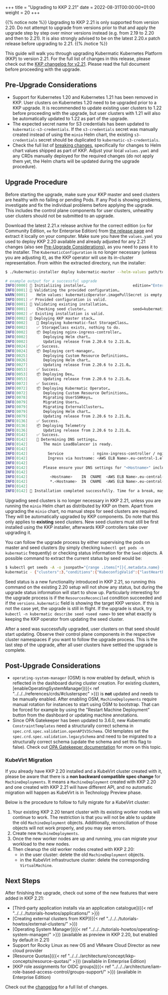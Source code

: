 
+++
title = "Upgrading to KKP 2.21"
date = 2022-08-31T00:00:00+01:00
weight = 20
+++

{{% notice note %}}
Upgrading to KKP 2.21 is only supported from version 2.20. Do not attempt to upgrade from versions prior to that and apply the upgrade step by step over minor versions instead (e.g. from 2.19 to 2.20 and then to 2.21). It is also strongly advised to be on the latest 2.20.x patch release before upgrading to 2.21.
{{% /notice %}}

This guide will walk you through upgrading Kubermatic Kubernetes Platform (KKP) to version 2.21. For the full list of changes in this release, please check out the [KKP changelog for v2.21](https://github.com/kubermatic/kubermatic/blob/main/docs/changelogs/CHANGELOG-2.21.md). Please read the full document before proceeding with the upgrade.

## Pre-Upgrade Considerations

- Support for Kubernetes 1.20 and Kubernetes 1.21 has been removed in KKP. User clusters on Kubernetes 1.20 need to be upgraded prior to a KKP upgrade. It is recommended to update existing user clusters to 1.22 before proceeding with the upgrade, but user clusters with 1.21 will also be automatically updated to 1.22 as part of the upgrade.
- The expected secret name for S3 credentials has been updated to `kubermatic-s3-credentials`. If the `s3-credentials` secret was manually created instead of using the `minio` Helm chart, the existing `s3-credentials` secret should be duplicated to `kubermatic-s3-credentials`.
- Check the full list of [breaking changes](https://github.com/kubermatic/kubermatic/blob/main/docs/changelogs/CHANGELOG-2.21.md#breaking-changes), specifically for changes to Helm chart values shipped as part of KKP. Adjust your local `values.yaml` and any CRDs manually deployed for the required changes (do not apply them yet, the Helm charts will be updated during the upgrade procedure).

## Upgrade Procedure

Before starting the upgrade, make sure your KKP master and seed clusters are healthy with no failing or pending Pods. If any Pod is showing problems, investigate and fix the individual problems before applying the upgrade. This includes the control plane components for user clusters, unhealthy user clusters should not be submitted to an upgrade.

Download the latest 2.21.x release archive for the correct edition (`ce` for Community Edition, `ee` for Enterprise Edition) from [the release page](https://github.com/kubermatic/kubermatic/releases) and extract it locally on your computer. Make sure you have the `values.yaml` you used to deploy KKP 2.20 available and already adjusted for any 2.21 changes (also see [Pre-Upgrade Considerations](#pre-upgrade-considerations)), as you need to pass it to the installer. The `KubermaticConfiguration` is no longer necessary (unless you are adjusting it), as the KKP operator will use its in-cluster representation. From within the extracted directory, run the installer:

```sh
$ ./kubermatic-installer deploy kubermatic-master --helm-values path/to/values.yaml

# example output for a successful upgrade
INFO[0000] 🚀 Initializing installer…                     edition="Enterprise Edition" version=v2.21.0
INFO[0001] 🚦 Validating the provided configuration…
WARN[0001]    Helm values: kubermaticOperator.imagePullSecret is empty, setting to spec.imagePullSecret from KubermaticConfiguration
INFO[0001] ✅ Provided configuration is valid.
INFO[0001] 🚦 Validating existing installation…
INFO[0001]    Checking seed cluster…                     seed=kubermatic
INFO[0002] ✅ Existing installation is valid.
INFO[0002] 🛫 Deploying KKP master stack…
INFO[0002]    💾 Deploying kubermatic-fast StorageClass…
INFO[0002]    ✅ StorageClass exists, nothing to do.
INFO[0002]    📦 Deploying nginx-ingress-controller…
INFO[0002]       Deploying Helm chart…
INFO[0002]       Updating release from 2.20.6 to 2.21.0…
INFO[0024]    ✅ Success.
INFO[0024]    📦 Deploying cert-manager…
INFO[0025]       Deploying Custom Resource Definitions…
INFO[0026]       Deploying Helm chart…
INFO[0027]       Updating release from 2.20.6 to 2.21.0…
INFO[0053]    ✅ Success.
INFO[0053]    📦 Deploying Dex…
INFO[0053]       Updating release from 2.20.6 to 2.21.0…
INFO[0072]    ✅ Success.
INFO[0072]    📦 Deploying Kubermatic Operator…
INFO[0072]       Deploying Custom Resource Definitions…
INFO[0078]       Migrating UserSSHKeys…
INFO[0079]       Migrating Users…
INFO[0079]       Migrating ExternalClusters…
INFO[0079]       Deploying Helm chart…
INFO[0079]       Updating release from 2.20.6 to 2.21.0…
INFO[0136]    ✅ Success.
INFO[0136]    📦 Deploying Telemetry
INFO[0136]       Updating release from 2.20.6 to 2.21.0…
INFO[0142]    ✅ Success.
INFO[0142]    📡 Determining DNS settings…
INFO[0142]       The main LoadBalancer is ready.
INFO[0142]
INFO[0142]         Service             : nginx-ingress-controller / nginx-ingress-controller
INFO[0142]         Ingress via hostname: <AWS ELB Name>.eu-central-1.elb.amazonaws.com
INFO[0142]
INFO[0142]       Please ensure your DNS settings for "<Hostname>" include the following records:
INFO[0142]
INFO[0142]          <Hostname>    IN  CNAME  <AWS ELB Name>.eu-central-1.elb.amazonaws.com.
INFO[0142]          *.<Hostname>  IN  CNAME  <AWS ELB Name>.eu-central-1.elb.amazonaws.com.
INFO[0142]
INFO[0142] 🛬 Installation completed successfully. Time for a break, maybe? ☺
```

Upgrading seed clusters is no longer necessary in KKP 2.21, unless you are running the `minio` Helm chart as distributed by KKP on them. Apart from upgrading the `minio` chart, no manual steps for seed clusters are required. They will be automatically upgraded by KKP components. Do note that this only applies to **existing** seed clusters. New seed clusters must still be first installed using the KKP installer, afterwards KKP controllers take over upgrading it.

You can follow the upgrade process by either supervising the pods on master and seed clusters (by simply checking `kubectl get pods -n kubermatic` frequently) or checking status information for the `Seed` objects. A possible command to extract the current status by seed would be:

```sh
$ kubectl get seeds -A -o jsonpath="{range .items[*]}{.metadata.name} - {.status}{'\n'}{end}"
kubermatic - {"clusters":3,"conditions":{"KubeconfigValid":{"lastHeartbeatTime":"2022-08-03T10:10:32Z","reason":"KubeconfigValid","status":"True"},"ResourcesReconciled":{"lastHeartbeatTime":"2022-08-25T09:30:52Z","lastTransitionTime":"2022-08-25T09:30:52Z","reason":"ReconcilingSuccess","status":"True"}},"phase":"Healthy","versions":{"cluster":"v1.23.6","kubermatic":"v2.21.0"}}
```

Seed status is a new functionality introduced in KKP 2.21, so running this command on the existing 2.20 setup will not show any status, but during the upgrade status information will start to show up. Particularly interesting for the upgrade process is if the `ResourcesReconciled` condition succeeded and if the `versions.kubermatic` field is showing the target KKP version. If this is not the case yet, the upgrade is still in flight. If the upgrade is stuck, try `kubectl -n kubermatic describe seed <seed name>` to see what exactly is keeping the KKP operator from updating the seed cluster.

After a seed was successfully upgraded, user clusters on that seed should start updating. Observe their control plane components in the respective cluster namespaces if you want to follow the upgrade process. This is the last step of the upgrade, after all user clusters have settled the upgrade is complete.

## Post-Upgrade Considerations

- `operating-system-manager` (OSM) is now enabled by default, which is reflected in the dashboard during cluster creation. For existing clusters, [enableOperatingSystemManager]({{< ref "../../../references/crds/#clusterspec" >}}) is **not** updated and needs to be manually enabled. After enabling OSM, `MachineDeployments` require manual rotation for instances to start using OSM to bootstrap. That can be forced for example by using the "Restart Machine Deployment" button from the dashboard or updating machine annotations.
- Since OPA Gatekeeper has been updated to 3.6.0, new Kubermatic `ConstraintTemplates` need a structurally correct schema in `spec.crd.spec.validation.openAPIV3Schema`. Old templates set the `spec.crd.spec.validation.legacySchema` and need to be migrated to a structurally correct schema (update the schema and set this flag to false). Check out [OPA Gatekeeper documentation](https://open-policy-agent.github.io/gatekeeper/website/docs/constrainttemplates/#v1-constraint-template) for more on this topic.

### KubeVirt Migration

If you already have KKP 2.20 installed and a KubeVirt cluster created with it, please be aware that there is a
**non backward compatible spec change** for `MachineDeployments`. It means a `MachineDeployment`
created with KKP 2.20 and one created with KKP 2.21 will have different API,
and no automatic migration will happen as KubeVirt is in Technology Preview phase.

Below is the procedure to follow to fully migrate for a KubeVirt cluster:

1) Your existing KKP 2.20 tenant cluster with its existing worker nodes will continue to work.
The restriction is that you will not be able to update the old `MachineDeployment` objects.
Additionally, reconciliation of those objects will not work properly, and you may see errors.
2) Create new `MachineDeployments`.
3) Once the new worker nodes are up and running, you can migrate your workload to the new nodes.
4) Then cleanup the old worker nodes created with KKP 2.20:
    - in the user cluster: delete the old `MachineDeployment` objects.
    - in the KubeVirt infrastructure cluster: delete the corresponding `VirtualMachine`.

## Next Steps

After finishing the upgrade, check out some of the new features that were added in KKP 2.21:

- [Third-party application installs via an application catalogue]({{< ref "../../../tutorials-howtos/applications/" >}})
- [Creating external clusters from KKP]({{< ref "../../../tutorials-howtos/external-clusters/" >}})
- [Operating System Manager]({{< ref "../../../tutorials-howtos/operating-system-manager/" >}}) (available as preview in KKP 2.20, but enabled by default in 2.21)
- Support for Rocky Linux as new OS and VMware Cloud Director as new cloud provider
- [Resource Quotas]({{< ref "../../../architecture/concept/kkp-concepts/resource-quotas/" >}}) (available in Enterprise Edition)
- [KKP role assignments for OIDC groups]({{< ref "../../../architecture/iam-role-based-access-control/groups-support/" >}}) (available in Enterprise Edition)

Check out the [changelog](https://github.com/kubermatic/kubermatic/blob/main/docs/changelogs/CHANGELOG-2.21.md) for a full list of changes.
